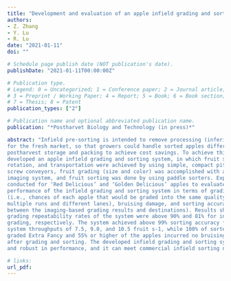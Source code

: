 ```yaml
---
title: "Development and evaluation of an apple infield grading and sorting system"
authors:
- Z. Zhang
- Y. Lu
- R. Lu
date: "2021-01-11"
doi: ""

# Schedule page publish date (NOT publication's date).
publishDate: "2021-01-11T00:00:00Z"

# Publication type.
# Legend: 0 = Uncategorized; 1 = Conference paper; 2 = Journal article;
# 3 = Preprint / Working Paper; 4 = Report; 5 = Book; 6 = Book section;
# 7 = Thesis; 8 = Patent
publication_types: ["2"]

# Publication name and optional abbreviated publication name.
publication: "*Postharvet Biology and Technology (in press)*"

abstract: "Infield pre-sorting is intended to remove processing (inferior) fruit that are not suitable
for the fresh market, so that growers could handle sorted apples differentially in
postharvest storage and packing to achieve cost savings. To achieve this goal, we
developed an apple infield grading and sorting system, in which fruit singulation,
rotation, and transportation were achieved by using simple, compact pitch-variable
screw conveyors, fruit grading (size and color) was accomplished with a low-cost
imaging system, and fruit sorting was done by using paddle sorters. Experiments were
conducted for ‘Red Delicious’ and ‘Golden Delicious’ apples to evaluate the overall
performance of the infield grading and sorting system in terms of grading repeatability
(i.e., chances of each apple that would be graded into the same quality grade in
multiple runs and different lanes), bruising damage, and sorting accuracy (consistency
between the imaging-based grading results and destinations). Results showed that the
grading repeatability rates of the system were above 90% and 81% for intra- and interlane
grading, respectively. The system achieved above 99% sorting accuracy for the
system throughputs of 7.5, 9.0, and 10.5 fruit s-1, while 100% of sorted apples were
graded Extra Fancy and 55% or higher of the apples incurred no bruising damage at all
after grading and sorting. The developed infield grading and sorting system is compact
and robust in performance, and it can meet commercial infield sorting needs."

# links:
url_pdf: 
---
```

